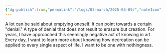 ```yaml
---
{"dg-publish":true,"permalink":"/logs/03-march/2025-03-09/","noteIcon":"","created":"2025-03-09"}
---
```


A lot can be said about emptying oneself. It can point towards a certain "denial." A type of denial that does not result to erasure but creation. For years, I have approached this seemingly negative act of knowing in art. Every day, I want to learn more about knowing how decreation can be applied to every single aspect of life. I want to be one with nothingness. 